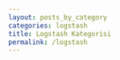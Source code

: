 ```yaml
---
layout: posts_by_category
categories: logstash
title: Logstash Kategorisi
permalink: /logstash
---
```

